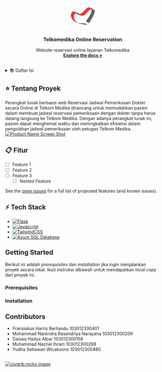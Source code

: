 <a id="readme-top"></a>


<!-- PROJECT SHIELDS -->
<!--
*** https://www.markdownguide.org/basic-syntax/#reference-style-links
-->
<!-- PROJECT LOGO -->
<br />
<div align="center">
  <a href="https://github.com/yudhasw/Telkomedika-Online-Reservation">
    <img src="/logo.png" alt="Logo" width="80" height="80">
  </a>

<h3 align="center">Telkomedika Online Reservation</h3>

  <p align="center">
    Website reservasi online layanan Telkomedika
    <br />
    <a href="https://github.com/yudhasw/Telkomedika-Online-Reservation"><strong>Explore the docs »</strong></a>
    <br />
    <br />
  </p>
</div>

<!-- TABLE OF CONTENTS -->
<details>
  <summary>📚 Daftar Isi</summary>
  <ol>
    <li>
      <a href="#-tentang-proyek">⭐ Tentang Proyek</a>
    </li>
    <li><a href="#-fitur">📋 Fitur</a></li>
    <li><a href="#-tech-stack">⚡ Tech Stack</a></li>
    <li>
      <a href="#getting-started">Getting Started</a>
      <ul>
        <li><a href="#prerequisites">Prerequisites</a></li>
        <li><a href="#installation">Installation</a></li>
      </ul>
    </li>
    <li><a href="#contributing">Contributor</a></li>
  </ol>
</details>

<!-- ABOUT THE PROJECT -->
## ⭐ Tentang Proyek
Perangkat lunak berbasis web Reservasi Jadwal Pemeriksaan Dokter secara Online di Telkom Medika dirancang untuk memudahkan pasien dalam membuat jadwal reservasi pemeriksaan dengan dokter tanpa harus datang langsung ke Telkom Medika. Dengan adanya perangkat lunak ini, pasien dapat menghemat waktu dan meningkatkan efisiensi dalam pengolahan jadwal pemeriksaan oleh petugas Telkom Medika.
[![Product Name Screen Shot][product-screenshot]](https://example.com)


## 📋 Fitur
- [ ] Feature 1
- [ ] Feature 2
- [ ] Feature 3
    - [ ] Nested Feature

See the [open issues](https://github.com/github_username/repo_name/issues) for a full list of proposed features (and known issues).


## ⚡ Tech Stack
* [![Flask][Flask.py]][Flask-url]
* [![Javascript][Javascript]][AzureSQL-url]
* [![TailwindCSS][Tailwind]][Tailwind-url]
* [![Azure SQL Database][AzureSQL]][AzureSQL-url]


<!-- GETTING STARTED -->
## Getting Started

Berikut ini adalah _prerequisites_ dan  _installation_ jika ingin menjalankan proyek secara lokal.
Ikuti instruksi dibawah untuk mendapatkan _local copy_ dari proyek ini.

### Prerequisites


### Installation


## Contributors
* Fransiskus Harris Berliandu 				    103012330401 
* Mohammad Narendra Rasendriya Narayana		103012300209 
* Daisaq Hadya Albar                      103012300158 
* Muhammad Nazriel Ihram                  103012300269 
* Yudha Setiawan Wicaksono                103012300480
<br />
<a href="https://github.com/yudhasw/Telkomedika-Online-Reservation/graphs/contributors">
  <img src="https://contrib.rocks/image?repo=yudhasw/Telkomedika-Online-Reservation" alt="contrib.rocks image" />
</a>


<!-- MARKDOWN LINKS & IMAGES -->
<!-- https://www.markdownguide.org/basic-syntax/#reference-style-links -->
[issues-shield]: https://img.shields.io/github/issues/github_username/repo_name.svg?style=for-the-badge
[issues-url]: https://github.com/github_username/repo_name/issues
[product-screenshot]: images/screenshot.png
<!-- Shields.io badges. You can a comprehensive list with many more badges at: https://github.com/inttter/md-badges -->
[Flask.py]: https://img.shields.io/badge/Flask-000000?style=for-the-badge&logo=Flask&logoColor=white
[Flask-url]: https://flask.palletsprojects.com/en/stable/
[Tailwind]: https://img.shields.io/badge/Tailwind_CSS-grey?style=for-the-badge&logo=tailwind-css&logoColor=38B2AC
[Tailwind-url]: https://tailwindcss.com/
[AzureSQL]: https://img.shields.io/badge/Azure%20SQL%20Database-0078D7?style=for-the-badge&logo=mirosoftazure&logoColor=white
[AzureSQL-url]: https://azure.microsoft.com/id-id/products/azure-sql/database
[Javascript]: https://img.shields.io/badge/JavaScript-F7DF1E?style=for-the-badge&logo=javascript&logoColor=black
[Javascript-url]: https://www.javascript.com/

